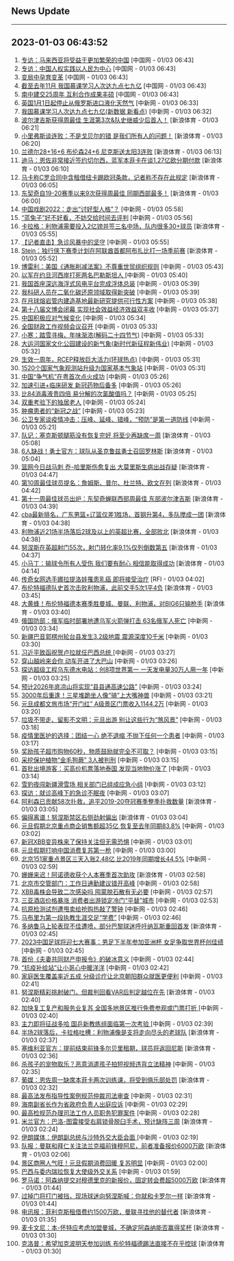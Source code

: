 ## News Update
---
2023-01-03 06:43:52
---
1. <a target="_blank" href="http://news.china.com.cn/2023-01/03/content_85036775.htm">专访：马来西亚将受益于更加繁荣的中国</a> [中国网 - 01/03 06:43]
2. <a target="_blank" href="http://news.china.com.cn/2023-01/03/content_85036773.htm">专访：中国人权实践以人民为中心</a> [中国网 - 01/03 06:43]
3. <a target="_blank" href="http://news.china.com.cn/2023-01/03/content_85036771.htm">变局中孕育变革</a> [中国网 - 01/03 06:43]
4. <a target="_blank" href="http://news.china.com.cn/2023-01/03/content_85036910.htm">截至去年11月 我国慕课学习人次达九点七九亿</a> [中国网 - 01/03 06:43]
5. <a target="_blank" href="http://news.china.com.cn/2023-01/03/content_85036776.htm">南中建交25周年 互利合作成果丰硕</a> [中国网 - 01/03 06:43]
6. <a target="_blank" href="http://www.chinanews.com//gj/2023/01-03/9926331.shtml">英国1月1日起停止从俄罗斯进口液化天然气</a> [中新网 - 01/03 06:33]
7. <a target="_blank" href="http://www.chinanews.com//gn/2023/01-03/9926330.shtml">我国慕课学习人次达九点七九亿(新数据 新看点)</a> [中新网 - 01/03 06:32]
8. <a target="_blank" href="https://k.sina.cn/article_2018499075_784fda0302001kr27.html?from=sports&subch=osport">波尔津吉斯获得周最佳 生涯第3次&队史继威少后首人！</a> [新浪体育 - 01/03 06:21]
9. <a target="_blank" href="https://k.sina.cn/article_2018499075_784fda0302001kr26.html?from=sports&subch=osport">小里弗斯谈连败：不是戈贝尔的错 是我们所有人的问题！</a> [新浪体育 - 01/03 06:20]
10. <a target="_blank" href="https://k.sina.cn/article_2018499075_784fda0302001kr25.html?from=sports&subch=osport">兰德尔28+16+6 布伦森24+6 尼克斯送太阳3连败</a> [新浪体育 - 01/03 06:13]
11. <a target="_blank" href="https://k.sina.cn/article_2018499075_784fda0302001kr24.html?from=sports&subch=osport">迪马：恩佐非常接近签约切尔西，蓝军本菲卡在谈1.27亿欧分期付款</a> [新浪体育 - 01/03 06:10]
12. <a target="_blank" href="https://k.sina.cn/article_2018499075_784fda0302001kr23.html?from=sports&subch=osport">马卡称C罗合同中含租借纽卡踢欧冠条款，记者称不存在此规定</a> [新浪体育 - 01/03 06:05]
13. <a target="_blank" href="https://k.sina.cn/article_2018499075_784fda0302001kr22.html?from=sports&subch=osport">东契奇自19-20赛季以来9次获得周最佳 同期西部最多！</a> [新浪体育 - 01/03 06:00]
14. <a target="_blank" href="http://www.chinanews.com//cul/2023/01-03/9926328.shtml">中国戏剧2022：走出“讨好型人格”？</a> [中新网 - 01/03 05:58]
15. <a target="_blank" href="http://www.chinanews.com//gn/2023/01-03/9926327.shtml">“蓝兔子”好不好看，不妨交给时间去评判</a> [中新网 - 01/03 05:56]
16. <a target="_blank" href="https://k.sina.cn/article_2018499075_784fda0302001kr21.html?from=sports&subch=osport">卡拉格：利物浦需要投入2亿镑并签三名中场，队内很多30+球员</a> [新浪体育 - 01/03 05:55]
17. <a target="_blank" href="http://www.chinanews.com//sh/2023/01-03/9926326.shtml">【记者直击】急诊风暴中的坚守</a> [中新网 - 01/03 05:55]
18. <a target="_blank" href="https://k.sina.cn/article_2018499075_784fda0302001kr20.html?from=sports&subch=osport">Stein：独行侠下赛季计划在阿联酋首都阿布扎比打一场季前赛</a> [新浪体育 - 01/03 05:52]
19. <a target="_blank" href="http://www.chinanews.com//gj/2023/01-03/9926318.shtml">博雷利：美国《通胀削减法案》不尊重世贸组织规则</a> [中新网 - 01/03 05:43]
20. <a target="_blank" href="http://www.chinanews.com//gj/2023/01-03/9926316.shtml">以军在约旦河西岸打死两名巴勒斯坦人 </a> [中新网 - 01/03 05:40]
21. <a target="_blank" href="http://www.chinanews.com//gn/2023/01-03/9926324.shtml">我国首座深远海浮式风电平台完成浮体总装</a> [中新网 - 01/03 05:39]
22. <a target="_blank" href="http://www.chinanews.com//gn/2023/01-03/9926325.shtml">我科研人员在二氧化碳还原领域取得新突破</a> [中新网 - 01/03 05:39]
23. <a target="_blank" href="http://www.chinanews.com//gn/2023/01-03/9926323.shtml">在月球熔岩管内建造基地最新研究提供可行性方案</a> [中新网 - 01/03 05:38]
24. <a target="_blank" href="http://www.chinanews.com//gn/2023/01-03/9926322.shtml">第十八届文博会闭幕 实现社会效益经济效益双丰收</a> [中新网 - 01/03 05:37]
25. <a target="_blank" href="http://www.chinanews.com//gn/2023/01-03/9926321.shtml">中国积极应对气候变化</a> [中新网 - 01/03 05:34]
26. <a target="_blank" href="http://www.chinanews.com//gn/2023/01-03/9926319.shtml">全国财政工作视频会议召开</a> [中新网 - 01/03 05:33]
27. <a target="_blank" href="http://www.chinanews.com//sh/2023/01-03/9926320.shtml">小寒：踏雪寻梅，年味渐浓(解码二十四节气)</a> [中新网 - 01/03 05:33]
28. <a target="_blank" href="http://www.chinanews.com//gn/2023/01-03/9926317.shtml">大运河国家文化公园建设的新气象(新时代新征程新伟业)</a> [中新网 - 01/03 05:32]
29. <a target="_blank" href="http://www.chinanews.com//gn/2023/01-03/9926314.shtml">生效一周年，RCEP释放巨大活力(环球热点)</a> [中新网 - 01/03 05:31]
30. <a target="_blank" href="http://www.chinanews.com//gn/2023/01-03/9926315.shtml">1520个国家气象观测站升级为国家基本气象站</a> [中新网 - 01/03 05:31]
31. <a target="_blank" href="http://www.chinanews.com//gn/2023/01-03/9926313.shtml">中国“争气机”在粤首次点火成功</a> [中新网 - 01/03 05:26]
32. <a target="_blank" href="http://www.chinanews.com//sh/2023/01-03/9926312.shtml">加速引进+临床研发 新冠药物后备多</a> [中新网 - 01/03 05:26]
33. <a target="_blank" href="http://www.chinanews.com//sh/2023/01-03/9926311.shtml">比84消毒液贵四倍 易分解的次氯酸值吗？</a> [中新网 - 01/03 05:25]
34. <a target="_blank" href="http://www.chinanews.com//sh/2023/01-03/9926309.shtml">双重考验下的独居老人</a> [中新网 - 01/03 05:24]
35. <a target="_blank" href="http://www.chinanews.com//sh/2023/01-03/9926310.shtml">肿瘤患者的“新冠之战”</a> [中新网 - 01/03 05:23]
36. <a target="_blank" href="http://www.chinanews.com//sh/2023/01-03/9926308.shtml">公卫专家谈疫情冲击：压峰、延峰、错峰，“预防”是第一道防线</a> [中新网 - 01/03 05:21]
37. <a target="_blank" href="https://k.sina.cn/article_2018499075_784fda0302001kr1u.html?from=sports&subch=osport">队记：塞克斯顿腿筋没有恢复完好 将至少再缺席一周</a> [新浪体育 - 01/03 05:08]
38. <a target="_blank" href="https://k.sina.cn/article_2018499075_784fda0302001kr1s.html?from=sports&subch=osport">6人缺战！勇士官方：球队从圣克鲁兹勇士召回罗林斯</a> [新浪体育 - 01/03 05:04]
39. <a target="_blank" href="https://k.sina.cn/article_2018499075_784fda0302001kr1q.html?from=sports&subch=osport">篮网今日战马刺 乔-哈里斯伤愈复出 大莫里斯生病出战存疑</a> [新浪体育 - 01/03 04:47]
40. <a target="_blank" href="https://k.sina.cn/article_2018499075_784fda0302001kr1o.html?from=sports&subch=osport">第10周最佳球员提名：詹姆斯、普尔、杜兰特、欧文在列</a> [新浪体育 - 01/03 04:42]
41. <a target="_blank" href="https://k.sina.cn/article_2018499075_784fda0302001kr1n.html?from=sports&subch=osport">第十一周最佳球员出炉：东契奇蝉联西部周最佳 东部波尔津吉斯</a> [新浪体育 - 01/03 04:39]
42. <a target="_blank" href="https://k.sina.cn/article_1685707867_6479dc5b001019rj2.html?from=sports&subch=cba">cba最新排名，广东男篮+辽篮仅差1胜场，首钢升第4，多队搅成一团</a> [新浪体育 - 01/03 04:38]
43. <a target="_blank" href="https://k.sina.cn/article_2018499075_784fda0302001kr1m.html?from=sports&subch=osport">利物浦近21场半场落后2球及以上的英超比赛，全部败北</a> [新浪体育 - 01/03 04:38]
44. <a target="_blank" href="https://k.sina.cn/article_2018499075_784fda0302001kr1l.html?from=sports&subch=osport">努涅斯在英超射门55次，射门转化率9.1%仅列倒数第五</a> [新浪体育 - 01/03 04:37]
45. <a target="_blank" href="https://k.sina.cn/article_2018499075_784fda0302001kr1i.html?from=sports&subch=osport">小马丁：输球令所有人受伤 我们要有耐心 相信能取得成功</a> [新浪体育 - 01/03 04:14]
46. <a target="_blank" href="https://www.rfi.fr/cn/%E7%A7%91%E5%AD%A6%E6%96%B0%E7%9F%A5/20230102-%E8%A5%BF%E7%8F%AD%E7%89%99%E5%88%9B%E6%9C%89%E8%AE%B0%E5%BD%95%E6%9D%A5%E6%9C%80%E7%83%AD%E4%B8%80%E5%B9%B4-2022%E5%9D%87%E6%B8%A9%E8%BF%91%E6%91%84%E6%B0%8F15-5%E5%BA%A6">传奇女网选手娜拉提洛娃罹患乳癌 即将接受治疗</a> [RFI - 01/03 04:02]
47. <a target="_blank" href="https://k.sina.cn/article_2018499075_784fda0302001kr1e.html?from=sports&subch=osport">布伦特福德队史首次击败利物浦，此前交手5次1平4负</a> [新浪体育 - 01/03 03:45]
48. <a target="_blank" href="https://k.sina.cn/article_2018499075_784fda0302001kr1c.html?from=sports&subch=osport">大黄蜂！布伦特福德本赛季胜曼城、曼联、利物浦，对BIG6只输枪手</a> [新浪体育 - 01/03 03:40]
49. <a target="_blank" href="http://www.chinanews.com//gj/2023/01-03/9926307.shtml">俄国防部：俄军临时部署地遭乌军火箭弹打击 63名俄军人死亡</a> [中新网 - 01/03 03:34]
50. <a target="_blank" href="http://www.chinanews.com//sh/2023/01-03/9926306.shtml">新疆巴音郭楞州轮台县发生3.2级地震 震源深度10千米</a> [中新网 - 01/03 03:30]
51. <a target="_blank" href="http://www.chinanews.com//gn/2023/01-03/9926305.shtml">习近平致函祝贺卢拉就任巴西总统 </a> [中新网 - 01/03 03:27]
52. <a target="_blank" href="http://www.chinanews.com//sh/2023/01-03/9926304.shtml">穿山越岭来会你 动车开进了大巴山</a> [中新网 - 01/03 03:26]
53. <a target="_blank" href="http://www.chinanews.com//gn/2023/01-03/9926303.shtml">探访超级工程乌东德水电站：创8项世界第一 一天发电量30万人用一年</a> [中新网 - 01/03 03:25]
54. <a target="_blank" href="http://www.chinanews.com//sh/2023/01-03/9926302.shtml">预计2026年底凉山将实现“县县通高速公路”</a> [中新网 - 01/03 03:24]
55. <a target="_blank" href="http://www.chinanews.com//sh/2023/01-03/9926294.shtml">3000年后重逢！三星堆跪坐人像“骑”上大嘴神兽</a> [中新网 - 01/03 03:21]
56. <a target="_blank" href="http://www.chinanews.com//sh/2023/01-03/9926295.shtml">元旦成都文旅市场“开门红” A级景区门票收入1144.2万</a> [中新网 - 01/03 03:20]
57. <a target="_blank" href="http://www.chinanews.com//sh/2023/01-03/9926296.shtml">垃圾不带走、留影不文明：元旦出游 别让这些行为“煞风景”</a> [中新网 - 01/03 03:18]
58. <a target="_blank" href="http://www.chinanews.com//sh/2023/01-03/9926297.shtml">疫情里医护的选择：团结一心 绝不退缩 不抛下任何一个患者</a> [中新网 - 01/03 03:17]
59. <a target="_blank" href="http://www.chinanews.com//sh/2023/01-03/9926298.shtml">奖励孩子超市购物60秒，物质鼓励就完全不可取？</a> [中新网 - 01/03 03:15]
60. <a target="_blank" href="http://www.chinanews.com//sh/2023/01-03/9926299.shtml">采挖保护植物“金毛狗蕨” 3人被判刑</a> [中新网 - 01/03 03:15]
61. <a target="_blank" href="http://www.chinanews.com//sh/2023/01-03/9926300.shtml">首批出境游客：买高价机票落地泰国 发现当地物价涨了</a> [中新网 - 01/03 03:14]
62. <a target="_blank" href="http://www.chinanews.com//sh/2023/01-03/9926301.shtml">雪豹夜闯新疆滑雪场 相关部门已组成应急小组</a> [中新网 - 01/03 03:12]
63. <a target="_blank" href="http://www.chinanews.com//sh/2023/01-03/9926289.shtml">探访：就诊高峰下的急诊不眠夜</a> [中新网 - 01/03 03:07]
64. <a target="_blank" href="https://k.sina.cn/article_2018499075_784fda0302001kr0x.html?from=sports&subch=osport">阿利森已贡献58次扑救，追平2019-20夺冠赛季整季扑救数量</a> [新浪体育 - 01/03 03:05]
65. <a target="_blank" href="https://k.sina.cn/article_2018499075_784fda0302001kr0y.html?from=sports&subch=osport">偏得离谱！努涅斯禁区右侧劲射偏出</a> [新浪体育 - 01/03 03:04]
66. <a target="_blank" href="http://www.chinanews.com//sh/2023/01-03/9926287.shtml">元旦假期北京重点商企销售额超35亿 恢复至去年同期83.8%</a> [中新网 - 01/03 03:02]
67. <a target="_blank" href="http://www.chinanews.com//sh/2023/01-03/9926288.shtml">新冠XBB变异株来了保持关注但无需恐惧</a> [中新网 - 01/03 03:01]
68. <a target="_blank" href="http://www.chinanews.com//sh/2023/01-03/9926290.shtml">元旦假期打响中国消费复苏第一枪</a> [中新网 - 01/03 03:00]
69. <a target="_blank" href="http://www.chinanews.com//sh/2023/01-03/9926291.shtml">北京151家重点景区三天入账2.48亿 比2019年同期增长44.5%</a> [中新网 - 01/03 02:59]
70. <a target="_blank" href="https://k.sina.cn/article_2018499075_784fda0302001kr0w.html?from=sports&subch=osport">姗姗来迟！阿诺德收获个人本赛季首次助攻</a> [新浪体育 - 01/03 02:58]
71. <a target="_blank" href="http://www.chinanews.com//sh/2023/01-03/9926292.shtml">北京市交管部门：工作日通勤建议错开高峰</a> [中新网 - 01/03 02:58]
72. <a target="_blank" href="http://www.chinanews.com//sh/2023/01-03/9926293.shtml">XBB毒株会导致二次感染吗 囤蒙脱石散有无必要</a> [中新网 - 01/03 02:57]
73. <a target="_blank" href="http://www.chinanews.com//sh/2023/01-03/9926278.shtml">三亚酒店价格暴涨 消费者出游锁定冷门“平替”城市</a> [中新网 - 01/03 02:53]
74. <a target="_blank" href="http://www.chinanews.com//sh/2023/01-03/9926279.shtml">抗原检测试剂遭甩卖给抢购热敲了警钟</a> [中新网 - 01/03 02:46]
75. <a target="_blank" href="http://www.chinanews.com//ty/2023/01-03/9926280.shtml">马布里为第一段执教生涯交足“学费”</a> [中新网 - 01/03 02:46]
76. <a target="_blank" href="https://k.sina.cn/article_2018499075_784fda0302001kr0v.html?from=sports&subch=osport">多纳鲁马上轮表现不佳遭喷，部分巴黎球迷呼吁纳瓦斯重回首发</a> [新浪体育 - 01/03 02:45]
77. <a target="_blank" href="http://www.chinanews.com//ty/2023/01-03/9926281.shtml">2023中国足球将迎七大赛事：男足下半年参加亚洲杯 女足争取世界杯创佳绩</a> [中新网 - 01/03 02:45]
78. <a target="_blank" href="http://www.chinanews.com//sh/2023/01-03/9926282.shtml">首份《夫妻共同财产申报令》的破冰意义</a> [中新网 - 01/03 02:44]
79. <a target="_blank" href="http://www.chinanews.com//sh/2023/01-03/9926283.shtml">“抗疫补给站”让小哥心中暖洋洋</a> [中新网 - 01/03 02:42]
80. <a target="_blank" href="http://www.chinanews.com//sh/2023/01-03/9926284.shtml">家庭医生覆盖率近五成 分级诊疗让北京朝阳群众就医更便利</a> [中新网 - 01/03 02:41]
81. <a target="_blank" href="https://k.sina.cn/article_2018499075_784fda0302001kr0t.html?from=sports&subch=osport">努涅斯精彩挑射破门，但裁判回看VAR后判定越位在先</a> [新浪体育 - 01/03 02:40]
82. <a target="_blank" href="http://www.chinanews.com//sh/2023/01-03/9926285.shtml">加快复工复产和服务业复苏 全国多地景区推行免费参观或门票打折 </a> [中新网 - 01/03 02:40]
83. <a target="_blank" href="http://www.chinanews.com//ty/2023/01-03/9926286.shtml">主力即将征战多哈 国乒新教练组面临第一次考验 </a> [中新网 - 01/03 02:39]
84. <a target="_blank" href="https://k.sina.cn/article_2018499075_784fda0302001kr0s.html?from=sports&subch=osport">半场2球落后，卡拉格吐槽：利物浦像是支将走向尽头的老球队</a> [新浪体育 - 01/03 02:37]
85. <a target="_blank" href="https://k.sina.cn/article_2018499075_784fda0302001kr0r.html?from=sports&subch=osport">塞维利亚官方：提前结束前锋多尔贝里租期，球员将返回尼斯</a> [新浪体育 - 01/03 02:36]
86. <a target="_blank" href="http://www.chinanews.com//sh/2023/01-03/9926277.shtml">杀孩子的宠物取乐？恶意消遣孩子拍短视频违背立法精神</a> [中新网 - 01/03 02:35]
87. <a target="_blank" href="https://k.sina.cn/article_2018499075_784fda0302001kr0p.html?from=sports&subch=osport">葡媒：恩佐周一缺席本菲卡两次训练课，将受到俱乐部处罚</a> [新浪体育 - 01/03 02:32]
88. <a target="_blank" href="http://www.chinanews.com//gn/2023/01-03/9926276.shtml">最高法发布指导性案例规范仲裁司法审查</a> [中新网 - 01/03 02:31]
89. <a target="_blank" href="http://www.chinanews.com//gn/2023/01-03/9926275.shtml">海南副省长作为省政府负责人出庭应诉</a> [中新网 - 01/03 02:29]
90. <a target="_blank" href="http://www.chinanews.com//gn/2023/01-03/9926274.shtml">最高检规范办理司法工作人员职务犯罪案件</a> [中新网 - 01/03 02:28]
91. <a target="_blank" href="https://k.sina.cn/article_2018499075_784fda0302001kr0k.html?from=sports&subch=osport">米兰官方：巴洛-图雷接受右肩锁骨脱臼手术，预计缺阵三周</a> [新浪体育 - 01/03 02:24]
92. <a target="_blank" href="http://www.chinanews.com//gj/2023/01-03/9926273.shtml">伊朗媒体：伊朗副总统与沙特外交大臣会面 </a> [中新网 - 01/03 02:19]
93. <a target="_blank" href="https://k.sina.cn/article_2018499075_784fda0302001kr08.html?from=sports&subch=osport">队报：曼联和拜仁关注法兰克福前锋穆阿尼，前者准备报价6000万欧</a> [新浪体育 - 01/03 02:06]
94. <a target="_blank" href="http://www.chinanews.com//gn/2023/01-03/9926272.shtml">景区商圈人气旺！元旦假期消费回暖 复苏明显</a> [中新网 - 01/03 02:00]
95. <a target="_blank" href="http://www.chinanews.com//gj/2023/01-03/9926271.shtml">巴西与委内瑞拉恢复大使级外交关系</a> [中新网 - 01/03 01:59]
96. <a target="_blank" href="https://k.sina.cn/article_2018499075_784fda0302001kr01.html?from=sports&subch=osport">罗马诺：阿森纳提交对穆德里克的新报价，固定转会费超5000万欧</a> [新浪体育 - 01/03 01:44]
97. <a target="_blank" href="https://k.sina.cn/article_2018499075_784fda0302001kr04.html?from=sports&subch=osport">过掉门将打门被挡，现场球迷向努涅斯喊：你就和卡罗尔一样</a> [新浪体育 - 01/03 01:44]
98. <a target="_blank" href="https://k.sina.cn/article_2018499075_784fda0302001kqzz.html?from=sports&subch=osport">电讯报：菲利克斯租借费约1500万欧，曼联寻找他的替代者</a> [新浪体育 - 01/03 01:35]
99. <a target="_blank" href="https://k.sina.cn/article_2018499075_784fda0302001kqzy.html?from=sports&subch=osport">麦卡文尼：本-怀特应考虑加盟曼城，不确定阿森纳能否赢得奖杯</a> [新浪体育 - 01/03 01:30]
100. <a target="_blank" href="https://k.sina.cn/article_2018499075_784fda0302001kqzx.html?from=sports&subch=osport">克洛普：希望加克波明天参加训练 布伦特福德踢法直接不在乎控球</a> [新浪体育 - 01/03 01:30]
